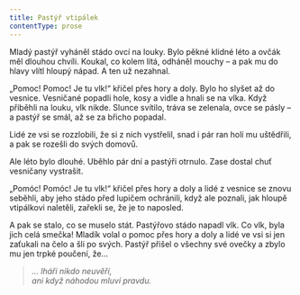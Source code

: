 ```yaml
---
title: Pastýř vtipálek
contentType: prose
---
```


<section>

Mladý pastýř vyháněl stádo ovcí na louky. Bylo pěkné klidné léto a ovčák měl dlouhou chvíli. Koukal, co kolem lítá, odháněl mouchy – a pak mu do hlavy vlítl hloupý nápad. A ten už nezahnal.

„Pomoc! Pomoc! Je tu vlk!“ křičel přes hory a doly. Bylo ho slyšet až do vesnice. Vesničané popadli hole, kosy a vidle a hnali se na vlka. Když přiběhli na louku, vlk nikde. Slunce svítilo, tráva se zelenala, ovce se pásly – a pastýř se smál, až se za břicho popadal.

Lidé ze vsi se rozzlobili, že si z nich vystřelil, snad i pár ran holí mu uštědřili, a pak se rozešli do svých domovů.

Ale léto bylo dlouhé. Uběhlo pár dní a pastýři otrnulo. Zase dostal chuť vesničany vystrašit.

„Pomóc! Pomóc! Je tu vlk!“ křičel přes hory a doly a lidé z vesnice se znovu seběhli, aby jeho stádo před lupičem ochránili, když ale poznali, jak hloupě vtipálkovi naletěli, zařekli se, že je to naposled.

A pak se stalo, co se muselo stát. Pastýřovo stádo napadl vlk. Co vlk, byla jich celá smečka! Mladík volal o pomoc přes hory a doly a lidé ve vsi si jen zaťukali na čelo a šli po svých. Pastýř přišel o všechny své ovečky a zbylo mu jen trpké poučení, že…

</section>

<section>

> _… lháři nikdo neuvěří,  
> ani když náhodou mluví pravdu._

</section>
